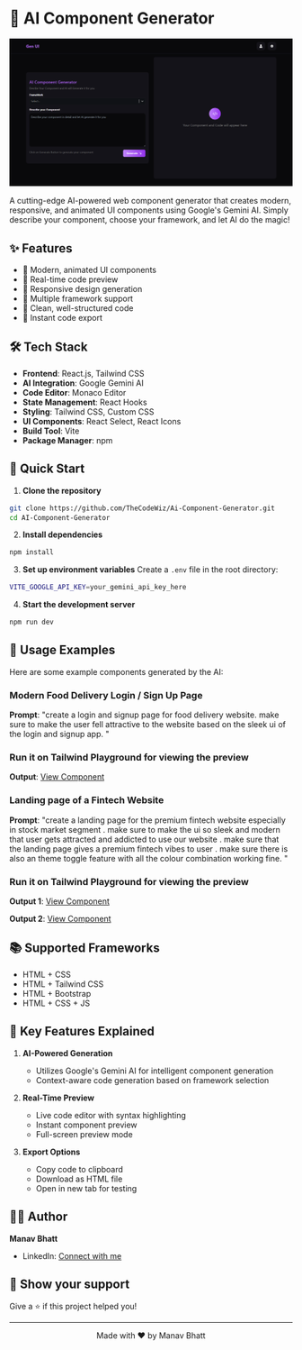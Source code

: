 # 🤖 AI Component Generator

![GenUI Banner](Ai-Component-Generator.png)

A cutting-edge AI-powered web component generator that creates modern, responsive, and animated UI components using Google's Gemini AI. Simply describe your component, choose your framework, and let AI do the magic!

## ✨ Features

- 🎨 Modern, animated UI components
- 🔄 Real-time code preview
- 📱 Responsive design generation
- 🎯 Multiple framework support
- 📝 Clean, well-structured code
- 🚀 Instant code export

## 🛠️ Tech Stack

- **Frontend**: React.js, Tailwind CSS
- **AI Integration**: Google Gemini AI
- **Code Editor**: Monaco Editor
- **State Management**: React Hooks
- **Styling**: Tailwind CSS, Custom CSS
- **UI Components**: React Select, React Icons
- **Build Tool**: Vite
- **Package Manager**: npm

## 🚀 Quick Start

1. **Clone the repository**
```bash
git clone https://github.com/TheCodeWiz/Ai-Component-Generator.git
cd AI-Component-Generator
```

2. **Install dependencies**
```bash
npm install
```

3. **Set up environment variables**
Create a `.env` file in the root directory:
```bash
VITE_GOOGLE_API_KEY=your_gemini_api_key_here
```

4. **Start the development server**
```bash
npm run dev
```

## 🎯 Usage Examples

Here are some example components generated by the AI:

### Modern Food Delivery Login / Sign Up Page
**Prompt**: "create a login and signup page for food delivery website. make sure to make the user fell attractive to the website based on the sleek ui of the login and signup app.
"
### Run it on Tailwind Playground for viewing the preview

**Output**: [View Component](GenUI-Code(2).html)

### Landing page of a Fintech Website
**Prompt**: "create a landing page for the premium fintech website especially in stock market segment . make sure to make the ui so sleek and modern that user gets attracted and addicted to use our website . make sure that the landing page gives a premium fintech vibes to user . make sure there is also an theme toggle feature with all the colour combination working fine.
"

### Run it on Tailwind Playground for viewing the preview

**Output 1**: [View Component](GenUI-Code(3).html)

**Output 2**: [View Component](GenUI-Code(4).html)

## 📚 Supported Frameworks

- HTML + CSS
- HTML + Tailwind CSS
- HTML + Bootstrap
- HTML + CSS + JS


## 🌟 Key Features Explained

1. **AI-Powered Generation**
   - Utilizes Google's Gemini AI for intelligent component generation
   - Context-aware code generation based on framework selection

2. **Real-Time Preview**
   - Live code editor with syntax highlighting
   - Instant component preview
   - Full-screen preview mode

3. **Export Options**
   - Copy code to clipboard
   - Download as HTML file
   - Open in new tab for testing


## 👨‍💻 Author

**Manav Bhatt**
- LinkedIn: [Connect with me](https://www.linkedin.com/in/manav-bhatt1409/)
<!-- - Portfolio: [Visit my portfolio](your-portfolio-url) -->


## 🌟 Show your support

Give a ⭐️ if this project helped you!

---

<p align="center">Made with ❤️ by Manav Bhatt</p>
